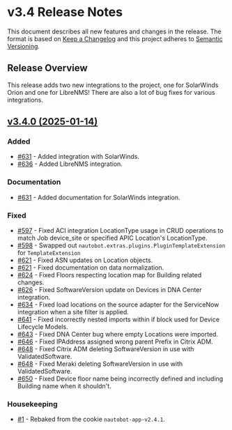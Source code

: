 
# v3.4 Release Notes

This document describes all new features and changes in the release. The format is based on [Keep a Changelog](https://keepachangelog.com/en/1.0.0/) and this project adheres to [Semantic Versioning](https://semver.org/spec/v2.0.0.html).

## Release Overview

This release adds two new integrations to the project, one for SolarWinds Orion and one for LibreNMS! There are also a lot of bug fixes for various integrations.

## [v3.4.0 (2025-01-14)](https://github.com/nautobot/nautobot-app-ssot/releases/tag/v3.4.0)

### Added

- [#631](https://github.com/nautobot/nautobot-app-ssot/issues/631) - Added integration with SolarWinds.
- [#636](https://github.com/nautobot/nautobot-app-ssot/issues/636) - Added LibreNMS integration.

### Documentation

- [#631](https://github.com/nautobot/nautobot-app-ssot/issues/631) - Added documentation for SolarWinds integration.

### Fixed

- [#597](https://github.com/nautobot/nautobot-app-ssot/issues/597) - Fixed ACI integration LocationType usage in CRUD operations to match Job device_site or specified APIC Location's LocationType.
- [#598](https://github.com/nautobot/nautobot-app-ssot/issues/598) - Swapped out `nautobot.extras.plugins.PluginTemplateExtension` for `TemplateExtension`
- [#621](https://github.com/nautobot/nautobot-app-ssot/issues/621) - Fixed ASN updates on Location objects.
- [#621](https://github.com/nautobot/nautobot-app-ssot/issues/621) - Fixed documentation on data normalization.
- [#624](https://github.com/nautobot/nautobot-app-ssot/issues/624) - Fixed Floors respecting location map for Building related changes.
- [#626](https://github.com/nautobot/nautobot-app-ssot/issues/626) - Fixed SoftwareVersion update on Devices in DNA Center integration.
- [#634](https://github.com/nautobot/nautobot-app-ssot/issues/634) - Fixed load locations on the source adapter for the ServiceNow integration when a site filter is applied.
- [#641](https://github.com/nautobot/nautobot-app-ssot/issues/641) - Fixed incorrectly nested imports within if block used for Device Lifecycle Models.
- [#643](https://github.com/nautobot/nautobot-app-ssot/issues/643) - Fixed DNA Center bug where empty Locations were imported.
- [#646](https://github.com/nautobot/nautobot-app-ssot/issues/646) - Fixed IPAddress assigned wrong parent Prefix in Citrix ADM.
- [#648](https://github.com/nautobot/nautobot-app-ssot/issues/648) - Fixed Citrix ADM deleting SoftwareVersion in use with ValidatedSoftware.
- [#648](https://github.com/nautobot/nautobot-app-ssot/issues/648) - Fixed Meraki deleting SoftwareVersion in use with ValidatedSoftware.
- [#650](https://github.com/nautobot/nautobot-app-ssot/issues/650) - Fixed Device floor name being incorrectly defined and including Building name when it shouldn't.

### Housekeeping

- [#1](https://github.com/nautobot/nautobot-app-ssot/issues/1) - Rebaked from the cookie `nautobot-app-v2.4.1`.
